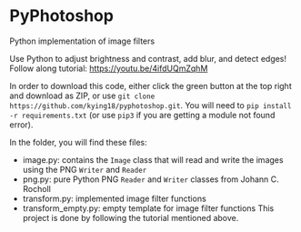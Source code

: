 # PyPhotoshop
Python implementation of image filters

Use Python to adjust brightness and contrast, add blur, and detect edges! Follow along tutorial: https://youtu.be/4ifdUQmZqhM

In order to download this code, either click the green button at the top right and download as ZIP, or use `git clone https://github.com/kying18/pyphotoshop.git`. You will need to `pip install -r requirements.txt` (or use `pip3` if you are getting a module not found error).

In the folder, you will find these files:
- image.py: contains the `Image` class that will read and write the images using the PNG `Writer` and `Reader`
- png.py: pure Python PNG `Reader` and `Writer` classes from Johann C. Rocholl
- transform.py: implemented image filter functions
- transform_empty.py: empty template for image filter functions
This project is done by following the tutorial mentioned above.
